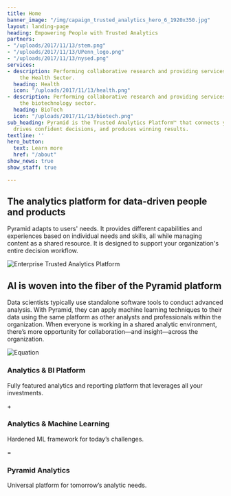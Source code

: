 ```yaml
---
title: Home
banner_image: "/img/capaign_trusted_analytics_hero_6_1920x350.jpg"
layout: landing-page
heading: Empowering People with Trusted Analytics
partners:
- "/uploads/2017/11/13/stem.png"
- "/uploads/2017/11/13/UPenn_logo.png"
- "/uploads/2017/11/13/nysed.png"
services:
- description: Performing collaborative research and providing services to support
    the Health Sector.
  heading: Health
  icon: "/uploads/2017/11/13/health.png"
- description: Performing collaborative research and providing services to support
    the biotechnology sector.
  heading: BioTech
  icon: "/uploads/2017/11/13/biotech.png"
sub_heading: Pyramid is the Trusted Analytics Platform™ that connects your teams,
  drives confident decisions, and produces winning results.
textline: ''
hero_button:
  text: Learn more
  href: "/about"
show_news: true
show_staff: true

---
```

## The analytics platform for data-driven people and products

Pyramid adapts to users' needs. It provides different capabilities and experiences based on individual needs and skills, all while managing content as a shared resource. It is designed to support your organization's entire decision workflow.

![Enterprise Trusted Analytics Platform](https://www.pyramidanalytics.com/images/default-source/default-album/main_platform.png?sfvrsn=6f97f9c9_0 "Enterprise Trusted Analytics Platform")

## AI is woven into the fiber of the Pyramid platform

Data scientists typically use standalone software tools to conduct advanced analysis. With Pyramid, they can apply machine learning techniques to their data using the same platform as other analysts and professionals within the organization. When everyone is working in a shared analytic environment, there’s more opportunity for collaboration—and insight—across the organization.

![Equation](https://www.pyramidanalytics.com/images/default-source/pyramid-2020/equation.png?sfvrsn=f0ecfbc9_0 "Equation")

### Analytics & BI Platform

Fully featured analytics and reporting platform that leverages all your investments.

\+

### Analytics & Machine Learning

Hardened ML framework for today’s challenges.

=

### Pyramid Analytics

Universal platform for tomorrow’s analytic needs.